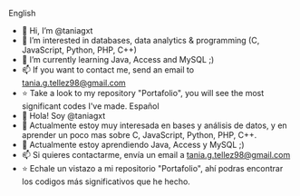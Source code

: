 
English
- 👋 Hi, I’m @taniagxt
- 👀 I’m interested in databases, data analytics & programming (C, JavaScript, Python, PHP, C++)
- 🌱 I’m currently learning Java, Access and MySQL ;)
- 📫 If you want to contact me, send an email to tania.g.tellez98@gmail.com
- ⭐ Take a look to my repository "Portafolio", you will see the most significant codes I've made.
Español
- 👋 Hola! Soy @taniagxt
- 👀 Actualmente estoy muy interesada en bases y análisis de datos, y en aprender un poco mas sobre C, JavaScript, Python, PHP, C++.
- 🌱 Actualmente estoy aprendiendo Java, Access y MySQL ;)
- 📫 Si quieres contactarme, envía un email a tania.g.tellez98@gmail.com
- ⭐ Echale un vistazo a mi repositorio "Portafolio", ahí podras encontrar los codigos más significativos que he hecho.
